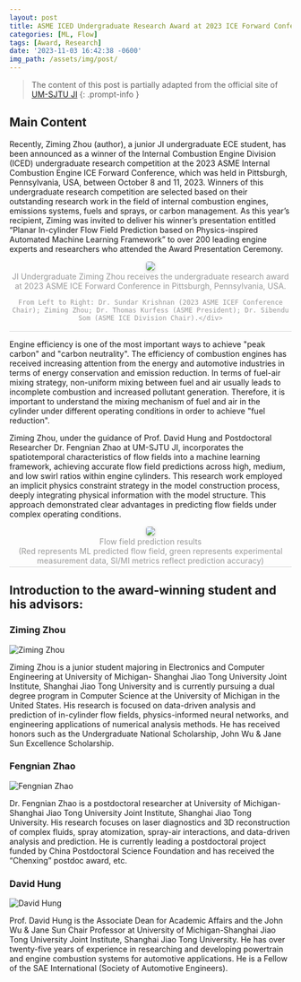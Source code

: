 ```yaml
---
layout: post
title: ASME ICED Undergraduate Research Award at 2023 ICE Forward Conference
categories: [ML, Flow]
tags: [Award, Research]
date: '2023-11-03 16:42:38 -0600'
img_path: /assets/img/post/
---
```


> The content of this post is partially adapted from the official site of [UM-SJTU JI](https://www.ji.sjtu.edu.cn/off-the-press/2023-11-20/142388/)
{: .prompt-info }

## Main Content

Recently, Ziming Zhou (author), a junior JI undergraduate ECE student, has been announced as a winner of the Internal Combustion Engine Division (ICED) undergraduate research competition at the 2023 ASME Internal Combustion Engine ICE Forward Conference, which was held in Pittsburgh, Pennsylvania, USA, between October 8 and 11, 2023. Winners of this undergraduate research competition are selected based on their outstanding research work in the field of internal combustion engines, emissions systems, fuels and sprays, or carbon management. As this year’s recipient, Ziming was invited to deliver his winner’s presentation entitled “Planar In-cylinder Flow Field Prediction based on Physics-inspired Automated Machine Learning Framework” to over 200 leading engine experts and researchers who attended the Award Presentation Ceremony.

<center>
    <img style="border-radius: 0.3125em;
    box-shadow: 0 2px 4px 0 rgba(34,36,38,.12),0 2px 10px 0 rgba(34,36,38,.08);" 
    src="ICEF-pic1.png">
    <br>
    <div style="color:orange; border-bottom: 1px solid #d9d9d9;
    display: inline-block;
    color: #999;
    padding: 2px;">JI Undergraduate Ziming Zhou receives the undergraduate research award at 2023 ASME ICE Forward Conference in Pittsburgh, Pennsylvania, USA. <br>
    
    From Left to Right: Dr. Sundar Krishnan (2023 ASME ICEF Conference Chair); Ziming Zhou; Dr. Thomas Kurfess (ASME President); Dr. Sibendu Som (ASME ICE Division Chair).</div>
</center>


Engine efficiency is one of the most important ways to achieve "peak carbon" and "carbon neutrality". The efficiency of combustion engines has received increasing attention from the energy and automotive industries in terms of energy conservation and emission reduction. In terms of fuel-air mixing strategy, non-uniform mixing between fuel and air usually leads to incomplete combustion and increased pollutant generation. Therefore, it is important to understand the mixing mechanism of fuel and air in the cylinder under different operating conditions in order to achieve "fuel reduction".

Ziming Zhou, under the guidance of Prof. David Hung and Postdoctoral Researcher Dr. Fengnian Zhao at UM-SJTU JI, incorporates the spatiotemporal characteristics of flow fields into a machine learning framework, achieving accurate flow field predictions across high, medium, and low swirl ratios within engine cylinders. This research work employed an implicit physics constraint strategy in the model construction process, deeply integrating physical information with the model structure. This approach demonstrated clear advantages in predicting flow fields under complex operating conditions.


<center>
    <img style="border-radius: 0.3125em;
    box-shadow: 0 2px 4px 0 rgba(34,36,38,.12),0 2px 10px 0 rgba(34,36,38,.08);" 
    src="ICEF-pic2.png">
    <br>
    <div style="color:orange; border-bottom: 1px solid #d9d9d9;
    display: inline-block;
    color: #999;
    padding: 2px;">Flow field prediction results <br>(Red represents ML predicted flow field, green represents experimental measurement data, SI/MI metrics reflect prediction accuracy)
    </div>
</center>

## Introduction to the award-winning student and his advisors:

### Ziming Zhou
 
![Ziming Zhou](ICEF-pic3.png)

Ziming Zhou is a junior student majoring in Electronics and Computer Engineering at University of Michigan- Shanghai Jiao Tong University Joint Institute, Shanghai Jiao Tong University and is currently pursuing a dual degree program in Computer Science at the University of Michigan in the United States. His research is focused on data-driven analysis and prediction of in-cylinder flow fields, physics-informed neural networks, and engineering applications of numerical analysis methods. He has received honors such as the Undergraduate National Scholarship, John Wu & Jane Sun Excellence Scholarship.

### Fengnian Zhao

![Fengnian Zhao](ICEF-pic4.jpg)

Dr. Fengnian Zhao is a postdoctoral researcher at University of Michigan- Shanghai Jiao Tong University Joint Institute, Shanghai Jiao Tong University. His research focuses on laser diagnostics and 3D reconstruction of complex fluids, spray atomization, spray-air interactions, and data-driven analysis and prediction. He is currently leading a postdoctoral project funded by China Postdoctoral Science Foundation and has received the “Chenxing” postdoc award, etc.

### David Hung

![David Hung](ICEF-pic5.jpg)

Prof. David Hung is the Associate Dean for Academic Affairs and the John Wu & Jane Sun Chair Professor at University of Michigan-Shanghai Jiao Tong University Joint Institute, Shanghai Jiao Tong University. He has over twenty-five years of experience in researching and developing powertrain and engine combustion systems for automotive applications. He is a Fellow of the SAE International (Society of Automotive Engineers). 

